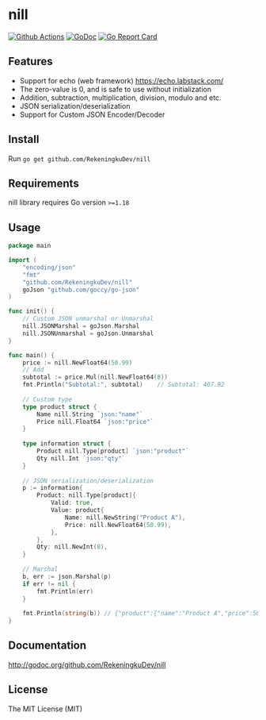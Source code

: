 # nill

[![Github Actions](https://github.com/RekeningkuDev/nill/actions/workflows/ci.yml/badge.svg)](https://github.com/RekeningkuDev/nill/actions/workflows/ci.yml)
[![GoDoc](https://godoc.org/github.com/RekeningkuDev/nill?status.svg)](https://godoc.org/github.com/RekeningkuDev/nill)
[![Go Report Card](https://goreportcard.com/badge/github.com/RekeningkuDev/nill)](https://goreportcard.com/report/github.com/RekeningkuDev/nill)

## Features
* Support for echo (web framework) https://echo.labstack.com/
* The zero-value is 0, and is safe to use without initialization
* Addition, subtraction, multiplication, division, modulo and etc.
* JSON serialization/deserialization
* Support for Custom JSON Encoder/Decoder

## Install

Run `go get github.com/RekeningkuDev/nill`

## Requirements

nill library requires Go version `>=1.18`

## Usage

```go
package main

import (
	"encoding/json"
	"fmt"
	"github.com/RekeningkuDev/nill"
	goJson "github.com/goccy/go-json"
)

func init() {
	// Custom JSON unmarshal or Unmarshal
	nill.JSONMarshal = goJson.Marshal
	nill.JSONUnmarshal = goJson.Unmarshal
}

func main() {
	price := nill.NewFloat64(50.99)
	// Add 
	subtotal := price.Mul(nill.NewFloat64(8))
	fmt.Println("Subtotal:", subtotal)    // Subtotal: 407.92
	
	// Custom type
	type product struct {
		Name nill.String `json:"name"`
		Price nill.Float64 `json:"price"`
    }
	
	type information struct {
		Product nill.Type[product] `json:"product"`
		Qty nill.Int `json:"qty"`
    }
	
	// JSON serialization/deserialization
	p := information{
		Product: nill.Type[product]{
			Valid: true,
			Value: product{
				Name: nill.NewString("Product A"),
				Price: nill.NewFloat64(50.99),
			},
		},
		Qty: nill.NewInt(8),
	}
	
	// Marshal
	b, err := json.Marshal(p)
	if err != nil {
        fmt.Println(err)
	}
	
	fmt.Println(string(b)) // {"product":{"name":"Product A","price":50.99},"qty":8}
}
```

## Documentation

http://godoc.org/github.com/RekeningkuDev/nill

## License
The MIT License (MIT)